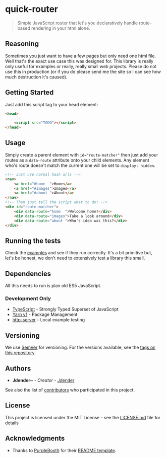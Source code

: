 # quick-router

> Simple JavaScript router that let's you declaratively handle route-based rendering in your html alone.

## Reasoning

Sometimes you just want to have a few pages but only need one html file.
Well that's the exact use case this was designed for.
This library is really only useful for examples or really, really small web projects.
Please do not use this in production (or if you do please send me the site so I can see how much destruction it's caused).

## Getting Started

Just add this script tag to your head element:
```html
<head>
    ...
    <script src="TODO"></script>
</head>
```

## Usage

Simply create a parent element with `id="route-matcher"` then just add your routes as a `data-route` attribute onto your child elements.
Any element who's route doesn't match the current one will be set to `display: hidden`.
```html
<!-- Just use normal hash urls -->
<nav>
    <a href="#home  ">Home</a>
    <a href="#images">Images</a>
    <a href="#about ">About</a>
</nav>
<!-- Then just tell the script what to do! -->
<div id="route-matcher">
    <div data-route="home  ">Welcome home!</div>
    <div data-route="images">Take a look around</div>
    <div data-route="about ">Who's idea was this?</div>
</div>
```
## Running the tests

Check the [examples](https://github.com/Jdender/quick-router/tree/master/examples) and see if they run correctly.
It's a bit primitive but, let's be honest, we don't need to extensively test a library this small.

## Dependencies

All this needs to run is plan old ES5 JavaScript.

### Development Only

* [TypeScript](https://www.typescriptlang.org/) - Strongly Typed Superset of JavaScript
* [Yarn v1](https://classic.yarnpkg.com/lang/en/) - Package Management
* [http-server](https://github.com/http-party/http-server) - Local example testing

## Versioning

We use [SemVer](http://semver.org/) for versioning. For the versions available, see the [tags on this repository](https://github.com/Jdender/quick-router/tags).

## Authors

* **Jdender~** - *Creator* - [Jdender](https://github.com/Jdender)

See also the list of [contributors](https://github.com/Jdender/quick-router/contributors) who participated in this project.

## License

This project is licensed under the MIT License - see the [LICENSE.md](LICENSE.md) file for details

## Acknowledgments

* Thanks to [PurpleBooth](https://github.com/PurpleBooth) for their [README template](https://gist.github.com/PurpleBooth/109311bb0361f32d87a2).
